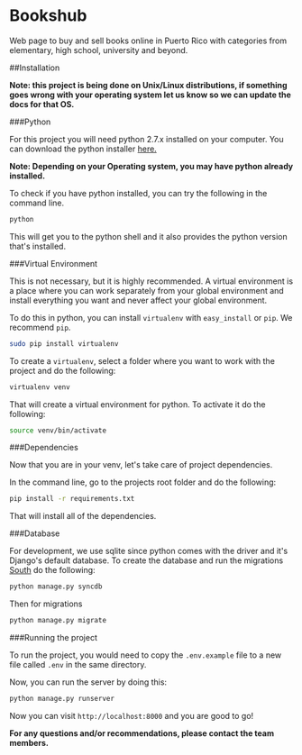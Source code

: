 Bookshub
========

Web page to buy and sell books online in Puerto Rico with categories from elementary, high school, university and beyond.

##Installation

**Note: this project is being done on Unix/Linux distributions, if something goes wrong with your
operating system let us know so we can update the docs for that OS.**

###Python

For this project you will need python 2.7.x installed on your computer.
You can download the python installer [here.](https://www.python.org/downloads/)

**Note: Depending on your Operating system, you may have python already installed.**

To check if you have python installed, you can try the following in the command line.

```bash
python
```

This will get you to the python shell and it also provides the python version that's installed.

###Virtual Environment

This is not necessary, but it is highly recommended. A virtual environment is a place where
you can work separately from your global environment and install everything you want and never
affect your global environment.

To do this in python, you can install `virtualenv` with `easy_install` or `pip`. We recommend `pip`.

```bash
sudo pip install virtualenv
```

To create a `virtualenv`, select a folder where you want to work with the project and do the following:
 
```bash
virtualenv venv
```

That will create a virtual environment for python. To activate it do the following:

```bash
source venv/bin/activate
```

###Dependencies

Now that you are in your venv, let's take care of project dependencies.

In the command line, go to the projects root folder and do the following:

```bash
pip install -r requirements.txt
```

That will install all of the dependencies.

###Database

For development, we use sqlite since python comes with the driver and it's Django's default database.
To create the database and run the migrations [South](https://godjango.com/3-introduction-to-south-migrations/) do the following:

```bash
python manage.py syncdb
```

Then for migrations

```bash
python manage.py migrate
```

###Running the project

To run the project, you would need to copy the `.env.example` file to a new file called `.env` in the same directory.

Now, you can run the server by doing this:

```bash
python manage.py runserver
```

Now you can visit `http://localhost:8000` and you are good to go!

**For any questions and/or recommendations, please contact the team members.**